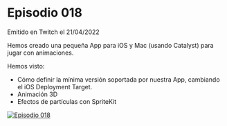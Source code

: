 # Episodio 018

Emitido en Twitch el 21/04/2022 

Hemos creado una pequeña App para iOS y Mac (usando Catalyst) para jugar con animaciones.

Hemos visto: 
- Cómo definir la mínima versión soportada por nuestra App, cambiando el iOS Deployment Target.
- Animación 3D
- Efectos de partículas con SpriteKit

[![Episodio 018](http://img.youtube.com/vi/tmbHR2jjf_U/0.jpg)](https://youtu.be/tmbHR2jjf_U)
